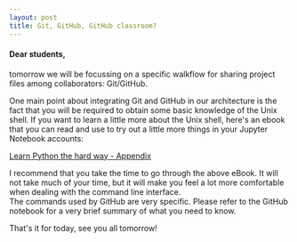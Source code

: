 ```yaml
---
layout: post
title: Git, GitHub, GitHub classroom?
---
```


#### Dear students,

tomorrow we will be focussing on a specific walkflow for sharing project files among collaborators: Git/GitHub.  
  
One main point about integrating Git and GitHub in our architecture is the fact that you will be required to obtain some basic knowledge of the Unix shell. If you want to learn a little more about the Unix shell, here's an ebook that you can read and use to try out a little more things in your Jupyter Notebook accounts:  
  
[Learn Python the hard way - Appendix](https://learnpythonthehardway.org/book/appendixa.html)  
  
  
I recommend that you take the time to go through the above eBook. It will not take much of your time, but it will make you feel a lot more comfortable when dealing with the command line interface.  
The commands used by GitHub are very specific. Please refer to the GitHub notebook for a very brief summary of what you need to know.  
  
That's it for today, see you all tomorrow!
